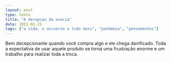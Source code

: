 ```yaml
---
layout: post
type: texto
title: "A decepcao da avaria"
date: 2022-02-25
tags: ["a vida, o universo e tudo mais", "pandemia", "pensamentos"]
---
```

Bem decepcionante quando você compra algo e ele chega danificado. Toda a expectativa de usar aquele produto se torna uma frustração enorme e um trabalho para realizar toda a troca.